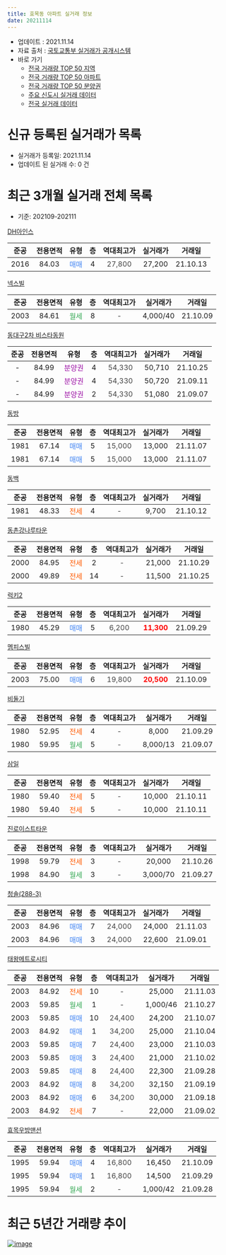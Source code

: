 ```yaml
---
title: 효목동 아파트 실거래 정보
date: 20211114
---
```


* 업데이트 : 2021.11.14
* 자료 출처 : [국토교통부 실거래가 공개시스템](http://rt.molit.go.kr)
* 바로 가기
    * [전국 거래량 TOP 50 지역](https://apt-info.github.io/apt-trade-info/tr)
    * [전국 거래량 TOP 50 아파트](https://apt-info.github.io/apt-trade-info/ta)
    * [전국 거래량 TOP 50 분양권](https://apt-info.github.io/apt-trade-info/tb)
    * [주요 신도시 실거래 데이터](https://apt-info.github.io/apt-trade-info/newtown)
    * [전국 실거래 데이터](https://apt-info.github.io/apt-trade-info/all)



<script async src="https://pagead2.googlesyndication.com/pagead/js/adsbygoogle.js"></script>
<!-- 기본광고 -->
<ins class="adsbygoogle"
     style="display:block"
     data-ad-client="ca-pub-1142216861245946"
     data-ad-slot="4805727019"
     data-ad-format="auto"
     data-full-width-responsive="true"></ins>
<script>
     (adsbygoogle = window.adsbygoogle || []).push({});
</script>


# 신규 등록된 실거래가 목록

* 실거래가 등록일: 2021.11.14
* 업데이트 된 실거래 수: 0 건




<script async src="https://pagead2.googlesyndication.com/pagead/js/adsbygoogle.js"></script>
<!-- 기본광고 -->
<ins class="adsbygoogle"
     style="display:block"
     data-ad-client="ca-pub-1142216861245946"
     data-ad-slot="4805727019"
     data-ad-format="auto"
     data-full-width-responsive="true"></ins>
<script>
     (adsbygoogle = window.adsbygoogle || []).push({});
</script>


# 최근 3개월 실거래 전체 목록
* 기준: 202109-202111


[DH아인스](https://search.naver.com/search.naver?query=DH%EC%95%84%EC%9D%B8%EC%8A%A4)

|준공|전용면적|유형|층|역대최고가|실거래가|거래일|
|:---:|:---:|:---:|:---:|:---:|:---:|:---:|
|2016|84.03|<span style="color:#4285F3">매매</span>|4|<span style="color:#444444">27,800</span>|27,200|21.10.13|

[넥스빌](https://search.naver.com/search.naver?query=%EB%84%A5%EC%8A%A4%EB%B9%8C)

|준공|전용면적|유형|층|역대최고가|실거래가|거래일|
|:---:|:---:|:---:|:---:|:---:|:---:|:---:|
|2003|84.61|<span style="color:#34A853">월세</span>|8|<span style="color:#444444">-</span>|4,000/40|21.10.09|

[동대구2차 비스타동원](https://search.naver.com/search.naver?query=%EB%8F%99%EB%8C%80%EA%B5%AC2%EC%B0%A8+%EB%B9%84%EC%8A%A4%ED%83%80%EB%8F%99%EC%9B%90)

|준공|전용면적|유형|층|역대최고가|실거래가|거래일|
|:---:|:---:|:---:|:---:|:---:|:---:|:---:|
|-|84.99|<span style="color:#9C11A5">분양권</span>|4|<span style="color:#444444">54,330</span>|50,710|21.10.25|
|-|84.99|<span style="color:#9C11A5">분양권</span>|4|<span style="color:#444444">54,330</span>|50,720|21.09.11|
|-|84.99|<span style="color:#9C11A5">분양권</span>|2|<span style="color:#444444">54,330</span>|51,080|21.09.07|

[동방](https://search.naver.com/search.naver?query=%EB%8F%99%EB%B0%A9)

|준공|전용면적|유형|층|역대최고가|실거래가|거래일|
|:---:|:---:|:---:|:---:|:---:|:---:|:---:|
|1981|67.14|<span style="color:#4285F3">매매</span>|5|<span style="color:#444444">15,000</span>|13,000|21.11.07|
|1981|67.14|<span style="color:#4285F3">매매</span>|5|<span style="color:#444444">15,000</span>|13,000|21.11.07|

[동백](https://search.naver.com/search.naver?query=%EB%8F%99%EB%B0%B1)

|준공|전용면적|유형|층|역대최고가|실거래가|거래일|
|:---:|:---:|:---:|:---:|:---:|:---:|:---:|
|1981|48.33|<span style="color:#FF5A00">전세</span>|4|<span style="color:#444444">-</span>|9,700|21.10.12|

[동촌강나루타운](https://search.naver.com/search.naver?query=%EB%8F%99%EC%B4%8C%EA%B0%95%EB%82%98%EB%A3%A8%ED%83%80%EC%9A%B4)

|준공|전용면적|유형|층|역대최고가|실거래가|거래일|
|:---:|:---:|:---:|:---:|:---:|:---:|:---:|
|2000|84.95|<span style="color:#FF5A00">전세</span>|2|<span style="color:#444444">-</span>|21,000|21.10.29|
|2000|49.89|<span style="color:#FF5A00">전세</span>|14|<span style="color:#444444">-</span>|11,500|21.10.25|

[럭키2](https://search.naver.com/search.naver?query=%EB%9F%AD%ED%82%A42)

|준공|전용면적|유형|층|역대최고가|실거래가|거래일|
|:---:|:---:|:---:|:---:|:---:|:---:|:---:|
|1980|45.29|<span style="color:#4285F3">매매</span>|5|<span style="color:#444444">6,200</span>|<b><span style="color:#FF0000">11,300</span></b>|21.09.29|

[멤피스빌](https://search.naver.com/search.naver?query=%EB%A9%A4%ED%94%BC%EC%8A%A4%EB%B9%8C)

|준공|전용면적|유형|층|역대최고가|실거래가|거래일|
|:---:|:---:|:---:|:---:|:---:|:---:|:---:|
|2003|75.00|<span style="color:#4285F3">매매</span>|6|<span style="color:#444444">19,800</span>|<b><span style="color:#FF0000">20,500</span></b>|21.10.09|

[비둘기](https://search.naver.com/search.naver?query=%EB%B9%84%EB%91%98%EA%B8%B0)

|준공|전용면적|유형|층|역대최고가|실거래가|거래일|
|:---:|:---:|:---:|:---:|:---:|:---:|:---:|
|1980|52.95|<span style="color:#FF5A00">전세</span>|4|<span style="color:#444444">-</span>|8,000|21.09.29|
|1980|59.95|<span style="color:#34A853">월세</span>|5|<span style="color:#444444">-</span>|8,000/13|21.09.07|

[삼일](https://search.naver.com/search.naver?query=%EC%82%BC%EC%9D%BC)

|준공|전용면적|유형|층|역대최고가|실거래가|거래일|
|:---:|:---:|:---:|:---:|:---:|:---:|:---:|
|1980|59.40|<span style="color:#FF5A00">전세</span>|5|<span style="color:#444444">-</span>|10,000|21.10.11|
|1980|59.40|<span style="color:#FF5A00">전세</span>|5|<span style="color:#444444">-</span>|10,000|21.10.11|

[진로이스트타운](https://search.naver.com/search.naver?query=%EC%A7%84%EB%A1%9C%EC%9D%B4%EC%8A%A4%ED%8A%B8%ED%83%80%EC%9A%B4)

|준공|전용면적|유형|층|역대최고가|실거래가|거래일|
|:---:|:---:|:---:|:---:|:---:|:---:|:---:|
|1998|59.79|<span style="color:#FF5A00">전세</span>|3|<span style="color:#444444">-</span>|20,000|21.10.26|
|1998|84.90|<span style="color:#34A853">월세</span>|3|<span style="color:#444444">-</span>|3,000/70|21.09.27|

[청솔(288-3)](https://search.naver.com/search.naver?query=%EC%B2%AD%EC%86%94%28288-3%29)

|준공|전용면적|유형|층|역대최고가|실거래가|거래일|
|:---:|:---:|:---:|:---:|:---:|:---:|:---:|
|2003|84.96|<span style="color:#4285F3">매매</span>|7|<span style="color:#444444">24,000</span>|24,000|21.11.03|
|2003|84.96|<span style="color:#4285F3">매매</span>|3|<span style="color:#444444">24,000</span>|22,600|21.09.01|

[태왕메트로시티](https://search.naver.com/search.naver?query=%ED%83%9C%EC%99%95%EB%A9%94%ED%8A%B8%EB%A1%9C%EC%8B%9C%ED%8B%B0)

|준공|전용면적|유형|층|역대최고가|실거래가|거래일|
|:---:|:---:|:---:|:---:|:---:|:---:|:---:|
|2003|84.92|<span style="color:#FF5A00">전세</span>|10|<span style="color:#444444">-</span>|25,000|21.11.03|
|2003|59.85|<span style="color:#34A853">월세</span>|1|<span style="color:#444444">-</span>|1,000/46|21.10.27|
|2003|59.85|<span style="color:#4285F3">매매</span>|10|<span style="color:#444444">24,400</span>|24,200|21.10.07|
|2003|84.92|<span style="color:#4285F3">매매</span>|1|<span style="color:#444444">34,200</span>|25,000|21.10.04|
|2003|59.85|<span style="color:#4285F3">매매</span>|7|<span style="color:#444444">24,400</span>|23,000|21.10.03|
|2003|59.85|<span style="color:#4285F3">매매</span>|3|<span style="color:#444444">24,400</span>|21,000|21.10.02|
|2003|59.85|<span style="color:#4285F3">매매</span>|8|<span style="color:#444444">24,400</span>|22,300|21.09.28|
|2003|84.92|<span style="color:#4285F3">매매</span>|8|<span style="color:#444444">34,200</span>|32,150|21.09.19|
|2003|84.92|<span style="color:#4285F3">매매</span>|6|<span style="color:#444444">34,200</span>|30,000|21.09.18|
|2003|84.92|<span style="color:#FF5A00">전세</span>|7|<span style="color:#444444">-</span>|22,000|21.09.02|

[효목우방맨션](https://search.naver.com/search.naver?query=%ED%9A%A8%EB%AA%A9%EC%9A%B0%EB%B0%A9%EB%A7%A8%EC%85%98)

|준공|전용면적|유형|층|역대최고가|실거래가|거래일|
|:---:|:---:|:---:|:---:|:---:|:---:|:---:|
|1995|59.94|<span style="color:#4285F3">매매</span>|4|<span style="color:#444444">16,800</span>|16,450|21.10.09|
|1995|59.94|<span style="color:#4285F3">매매</span>|1|<span style="color:#444444">16,800</span>|14,500|21.09.29|
|1995|59.94|<span style="color:#34A853">월세</span>|2|<span style="color:#444444">-</span>|1,000/42|21.09.28|



<script async src="https://pagead2.googlesyndication.com/pagead/js/adsbygoogle.js"></script>
<!-- 기본광고 -->
<ins class="adsbygoogle"
     style="display:block"
     data-ad-client="ca-pub-1142216861245946"
     data-ad-slot="4805727019"
     data-ad-format="auto"
     data-full-width-responsive="true"></ins>
<script>
     (adsbygoogle = window.adsbygoogle || []).push({});
</script>


# 최근 5년간 거래량 추이


<div style="width:100%;">
    <canvas id="deal_progress" height="200"></canvas>
</div>

<script>
new Chart(document.getElementById("deal_progress"), {
    type: 'line',
    data: {
        labels: ['16.01','16.02','16.03','16.04','16.05','16.06','16.07','16.08','16.09','16.10','16.11','16.12','17.01','17.02','17.03','17.04','17.05','17.06','17.07','17.08','17.09','17.10','17.11','17.12','18.01','18.02','18.03','18.04','18.05','18.06','18.07','18.08','18.09','18.10','18.11','18.12','19.01','19.02','19.03','19.04','19.05','19.06','19.07','19.08','19.09','19.10','19.11','19.12','20.01','20.02','20.03','20.04','20.05','20.06','20.07','20.08','20.09','20.10','20.11','20.12','21.01','21.02','21.03','21.04','21.05','21.06','21.07','21.08','21.09','21.10','21.11'],
        datasets: [{
            label: '매매/분양권',
            data: [10,15,10,17,12,14,11,11,25,28,20,19,13,18,12,11,20,17,12,32,24,22,19,24,20,18,33,27,26,13,15,15,32,24,25,19,13,17,19,30,18,15,20,17,26,32,25,23,34,38,16,15,28,26,37,59,43,48,43,31,21,67,37,30,26,19,16,14,8,8,3],
            borderColor: "rgba(66, 133, 243, 1)",
            backgroundColor: "rgba(66, 133, 243, 0.05)",
            borderWidth: 1,
            pointRadius: 0,
            fill: false,
            lineTension: 0
        },{
            label: '전/월세',
            data: [15,20,16,17,10,11,12,7,10,16,21,7,12,19,18,18,11,9,9,11,11,8,9,13,12,19,22,16,11,14,16,13,19,14,10,17,13,15,15,14,12,7,12,12,5,9,7,10,5,11,17,12,12,10,9,14,10,9,9,13,16,10,12,10,13,20,13,7,5,8,1],
            borderColor: "rgba(255, 90, 0, 1)",
            backgroundColor: "rgba(255, 90, 0, 0.05)",
            borderWidth: 1,
            pointRadius: 0,
            fill: false,
            lineTension: 0
        },{
            label: '합계',
            data: [25,35,26,34,22,25,23,18,35,44,41,26,25,37,30,29,31,26,21,43,35,30,28,37,32,37,55,43,37,27,31,28,51,38,35,36,26,32,34,44,30,22,32,29,31,41,32,33,39,49,33,27,40,36,46,73,53,57,52,44,37,77,49,40,39,39,29,21,13,16,4],
            borderColor: "rgba(0, 0, 0, 1)",
            backgroundColor: "rgba(0, 0, 0, 0.03)",
            borderWidth: 0.1,
            pointRadius: 0,
            fill: true,
            lineTension: 0
        }
        ]
    },
    options: {
        responsive: true,
        title: {
            display: false
        },
        tooltips: {
            mode: 'index',
            intersect: false
        },
        hover: {
            mode: 'nearest',
            intersect: true
        },
        scales: {
            xAxes: [{
                display: true,
                scaleLabel: {
                    display: true,
                    labelString: '년/월'
                }
            }],
            yAxes: [{
                display: true,
                ticks: {
                    suggestedMin: 0,
                },
                scaleLabel: {
                    display: true,
                    labelString: '실거래 수'
                }
            }]
        }
    }
});

</script>


[![image](https://apt-info.github.io/images/2020-01-03-apt-trade-info/1024x500.png)](https://play.google.com/store/apps/details?id=com.aptinfo.apttradeinfo)

